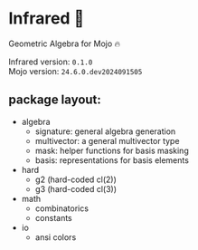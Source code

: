 # Infrared 🔆
Geometric Algebra for Mojo 🔥

Infrared version: `0.1.0`  
Mojo version: `24.6.0.dev2024091505`

## package layout:

- algebra
    - signature: general algebra generation
    - multivector: a general multivector type
    - mask: helper functions for basis masking
    - basis: representations for basis elements
- hard
    - g2 (hard-coded cl(2))
    - g3 (hard-coded cl(3))
- math
    - combinatorics
    - constants
- io
    - ansi colors
